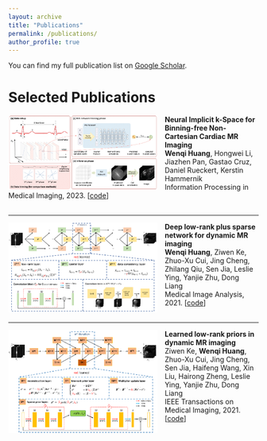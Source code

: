 ```yaml
---
layout: archive
title: "Publications"
permalink: /publications/
author_profile: true
---
```


<!-- {% if author.googlescholar %}
  You can also find my articles on <u><a href="{{author.googlescholar}}">my Google Scholar profile</a>.</u>
{% endif %} -->

You can find my full publication list on [Google Scholar](https://scholar.google.com/citations?user=to2zNj4AAAAJ&hl=en).


Selected Publications
=====
<img align="left" width="300" src="/images/works/nik.png" style="margin-right: 15px" /> 

**Neural Implicit k-Space for Binning-free Non-Cartesian Cardiac MR Imaging**\
**Wenqi Huang**, Hongwei Li, Jiazhen Pan, Gastao Cruz, Daniel Rueckert, Kerstin Hammernik\
Information Processing in Medical Imaging, 2023. \[[code](https://github.com/wenqihuang/NIK_MRI)\]<br />
<br />

----

<img align="left" width="300" src="/images/works/lsnet.png" style="margin-right: 15px" /> 

**Deep low-rank plus sparse network for dynamic MR imaging**\
**Wenqi Huang**, Ziwen Ke, Zhuo-Xu Cui, Jing Cheng, Zhilang Qiu, Sen Jia, Leslie Ying, Yanjie Zhu, Dong Liang\
Medical Image Analysis, 2021. \[[code](https://github.com/wenqihuang/LS-Net-Dynamic-MRI)\]<br />
<br />



----

<img align="left" width="300" src="/images/works/slrnet.png" style="margin-right: 15px" /> 

**Learned low-rank priors in dynamic MR imaging**\
Ziwen Ke, **Wenqi Huang**, Zhuo-Xu Cui, Jing Cheng, Sen Jia, Haifeng Wang, Xin Liu, Hairong Zheng, Leslie Ying, Yanjie Zhu, Dong Liang\
IEEE Transactions on Medical Imaging, 2021. \[[code](https://github.com/Keziwen/SLR-Net)\]<br />
<br />

<!-- {% include base_path %}

{% for post in site.publications reversed %}
  {% include archive-single.html %}
{% endfor %} -->
